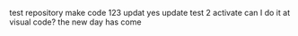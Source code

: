 test repository
make code 123
updat
yes update
test 2 activate
can I do it at visual code?
the new day has come